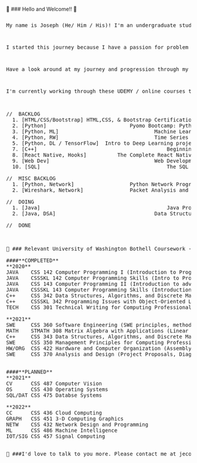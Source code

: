 👋 ### Hello and Welcome!! 👋
<pre>
<p>My name is Joseph (He/ Him / His)! I'm an undergraduate student studying computer science and software engineering at the University of Washington Bothell.</p>
<p>I started this journey because I have a passion for problem solving and finding solutions, and I love technology and computing! I believe that technology has and can create powerfully impactful experiences people and I want to contribute to that!</p>
<p>Have a look around at my journey and progression through my various school coursework projects and self projects that I am working on!</p>
<p>I'm currently working through these UDEMY / online courses to brush up on fundamentals and learn some new tools to add to my toolbelt, combined with my schoolwork.</p>

//  BACKLOG
  1. [HTML/CSS/Bootstrap] HTML,CSS, & Bootstrap Certification Course for Beginners
  2. [Python]							Pyomo Bootcamp: Python Optimization from Beginner to Advance
  3. [Python, ML]								Machine Learning using Python Programming
  4. [Python, RW]								Time Series Analysis Real Worl Projects in Python
  5. [Python, DL / TensorFlow]	Intro to Deep Learning project in TensorFlow 2.x and Python
  7. [C++]											Beginning C++ Programming - From Beginner to Beyond
  8. [React Native, Hooks]			The Complete React Native + Hooks Course
  9. [Web Dev]									Web Development Masterclass - Complete Certificate Course
  10. [SQL]											The SQL MicroDegree 2021: From SQL Basics to MYSQL Mastery

//	MISC BACKLOG
  1. [Python, Network]					Python Network Programming for Network Engineers (Python 3)
  2. [Wireshark, Network]				Packet Analysis and Ethical Hacking: Core Skills

//	DOING
  1. [Java]											Java Programming: Complete Beginner to Advanced
  2. [Java, DSA]								Data Structures and Algorithms: Deep Dive Using Java

//  DONE



👋 ### Relevant University of Washington Bothell Coursework - Completed + Planned 👋

####**COMPLETED**
**2020**
JAVA    CSS 142 Computer Programming I (Introduction to Programming Concepts)
JAVA    CSSSKL 142 Computer Programming Skills (Intro to Programming LAB)
JAVA    CSS 143 Computer Programming II (Introduction to advanced DSA/ ADT)
JAVA    CSSSKL 143 Computer Programming Skills (Introduction to advanced DSA LAB)
C++     CSS 342 Data Structures, Algorithms, and Discrete Mathematics (Programming with DSA, OOP, ++)
C++     CSSSKL 342 Programming Issues with Object-Oriented Languages (Programming with DSA, OOP LAB)
TECH    CSS 301 Technical Writing for Computing Professionals (Technical Writing)

**2021**
SWE     CSS 360 Software Engineering (SWE principles, methodologies, SDLC, ++)
MATH    STMATH 308 Matrix Algebra with Applications (Linear Algebra, Applications, ++)
C++     CSS 343 Data Structures, Algorithms, and Discrete Mathematics II (Programming with DSA, OOP, BIGO, BST, GRAPH, PQUE, ++)
SWE     CSS 350 Management Principles for Computing Professionals (Management, EI, CM, ++)
HW/ORG  CSS 422 Hardware and Computer Organization (Assembly, 68K)
SWE     CSS 370 Analysis and Design (Project Proposals, Diagrams, Schematics, Requirements Elicitation, ++)


####**PLANNED**
**2021**
CV      CSS 487 Computer Vision
OS      CSS 430 Operating Systems
SQL/DAT CSS 475 Databse Systems

**2022**
CC      CSS 436 Cloud Computing
GRAPH   CSS 451 3-D Computing Graphics
NETW    CSS 432 Network Design and Programming
ML      CSS 486 Machine Intelligence
IOT/SIG CSS 457 Signal Computing


👋 ###I'd love to talk to you more. Please contact me at jeconomylan@gmail.com if you have any questions regarding my work, or just want to chat and collaborate! 👋
</pre>

<!--
**josephelan/josephelan** is a ✨ _special_ ✨ repository because its `README.md` (this file) appears on your GitHub profile.

Here are some ideas to get you started:

- 🔭 I’m currently working on ...
- 🌱 I’m currently learning ...
- 👯 I’m looking to collaborate on ...
- 🤔 I’m looking for help with ...
- 💬 Ask me about ...
- 📫 How to reach me: ...
- 😄 Pronouns: ...
- ⚡ Fun fact: ...
-->
